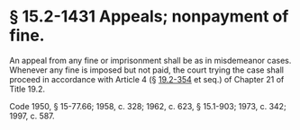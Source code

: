 # § 15.2-1431 Appeals; nonpayment of fine.

<p>An appeal from any fine or imprisonment shall be as in misdemeanor cases. Whenever any fine is imposed but not paid, the court trying the case shall proceed in accordance with Article 4 (§ <a href='http://law.lis.virginia.gov/vacode/19.2-354/'>19.2-354</a> et seq.) of Chapter 21 of Title 19.2.</p><p>Code 1950, § 15-77.66; 1958, c. 328; 1962, c. 623, § 15.1-903; 1973, c. 342; 1997, c. 587.</p>